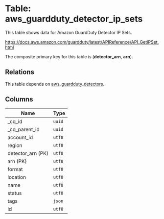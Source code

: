 # Table: aws_guardduty_detector_ip_sets

This table shows data for Amazon GuardDuty Detector IP Sets.

https://docs.aws.amazon.com/guardduty/latest/APIReference/API_GetIPSet.html

The composite primary key for this table is (**detector_arn**, **arn**).

## Relations

This table depends on [aws_guardduty_detectors](aws_guardduty_detectors.md).

## Columns

| Name          | Type          |
| ------------- | ------------- |
|_cq_id|`uuid`|
|_cq_parent_id|`uuid`|
|account_id|`utf8`|
|region|`utf8`|
|detector_arn (PK)|`utf8`|
|arn (PK)|`utf8`|
|format|`utf8`|
|location|`utf8`|
|name|`utf8`|
|status|`utf8`|
|tags|`json`|
|id|`utf8`|